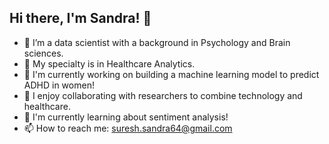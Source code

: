 ## Hi there, I'm Sandra! 👋


- 🔭 I’m a data scientist with a background in Psychology and Brain sciences.
- 🌱 My specialty is in Healthcare Analytics.  
- 👯 I'm currently working on building a machine learning model to predict ADHD in women!
- 🤔 I enjoy collaborating with researchers to combine technology and healthcare. 
- 💬 I'm currently learning about sentiment analysis!
- 📫 How to reach me: suresh.sandra64@gmail.com


